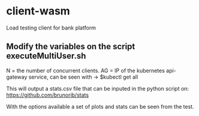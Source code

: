 # client-wasm
Load testing client for bank platform

## Modify the variables on the script executeMultiUser.sh
N = the number of concurrent clients.
AG = IP of the kubernetes api-gateway service, can be seen with -> $kubectl get all

This will output a stats.csv file that can be inputed in the python script on:
https://github.com/brunorib/stats

With the options available a set of plots and stats can be seen from the test.
